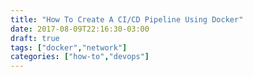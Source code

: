 ```yaml
---
title: "How To Create A CI/CD Pipeline Using Docker"
date: 2017-08-09T22:16:30-03:00
draft: true
tags: ["docker","network"]
categories: ["how-to","devops"]
---
```


